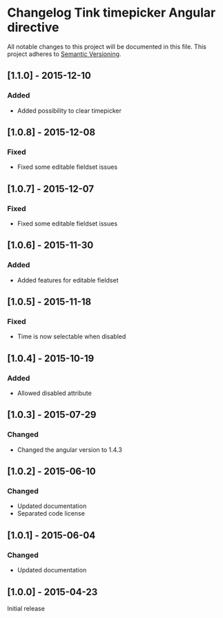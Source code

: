 # Changelog Tink timepicker Angular directive

All notable changes to this project will be documented in this file.
This project adheres to [Semantic Versioning](http://semver.org/).

<!--
## [Unreleased] - [unreleased]

### Added
### Changed
### Deprecated
### Removed
### Fixed
### Security
-->


## [1.1.0] - 2015-12-10

### Added
- Added possibility to clear timepicker



## [1.0.8] - 2015-12-08

### Fixed
- Fixed some editable fieldset issues



## [1.0.7] - 2015-12-07

### Fixed
- Fixed some editable fieldset issues



## [1.0.6] - 2015-11-30

### Added
- Added features for editable fieldset



## [1.0.5] - 2015-11-18

### Fixed
- Time is now selectable when disabled



## [1.0.4] - 2015-10-19

### Added
- Allowed disabled attribute



## [1.0.3] - 2015-07-29

### Changed
- Changed the angular version to 1.4.3



## [1.0.2] - 2015-06-10

### Changed
- Updated documentation
- Separated code license



## [1.0.1] - 2015-06-04

### Changed
- Updated documentation



## [1.0.0] - 2015-04-23

Initial release
